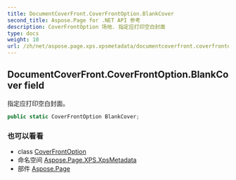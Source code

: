 ```yaml
---
title: DocumentCoverFront.CoverFrontOption.BlankCover
second_title: Aspose.Page for .NET API 参考
description: CoverFrontOption 场地. 指定应打印空白封面
type: docs
weight: 10
url: /zh/net/aspose.page.xps.xpsmetadata/documentcoverfront.coverfrontoption/blankcover/
---
```

## DocumentCoverFront.CoverFrontOption.BlankCover field

指定应打印空白封面。

```csharp
public static CoverFrontOption BlankCover;
```

### 也可以看看

* class [CoverFrontOption](../)
* 命名空间 [Aspose.Page.XPS.XpsMetadata](../../documentcoverfront.coverfrontoption/)
* 部件 [Aspose.Page](../../../)


